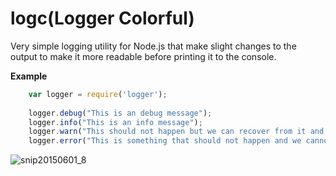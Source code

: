 # logc(Logger Colorful)
Very simple logging utility for Node.js that make slight changes to the output to make it more readable before printing it to the console.

**Example**

```js
    var logger = require('logger');
 
    logger.debug("This is an debug message");
    logger.info("This is an info message");
    logger.warn("This should not happen but we can recover from it and continue");
    logger.error("This is something that should not happen and we cannot continue");
```

![snip20150601_8](https://cloud.githubusercontent.com/assets/418820/7905679/21cc7414-084f-11e5-84e9-bd669aa714ae.png)
